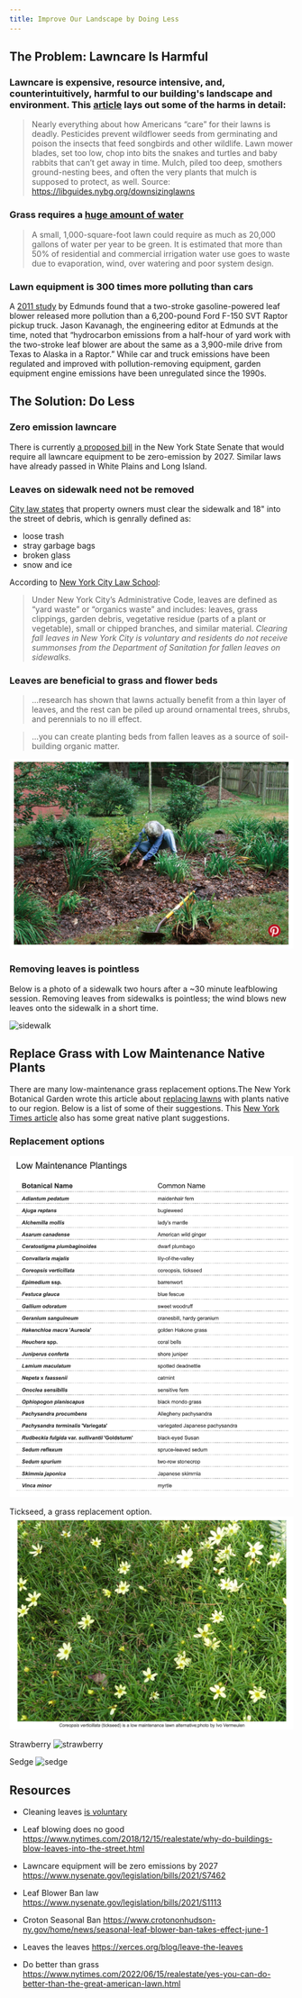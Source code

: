 ```yaml
---
title: Improve Our Landscape by Doing Less
---
```


## The Problem: Lawncare Is Harmful

### Lawncare is expensive, resource intensive, and, counterintuitively, harmful to our building's landscape and environment. This [article](https://www.nytimes.com/2021/10/25/opinion/leaf-blowers-california-emissions.html) lays out some of the harms in detail:

> Nearly everything about how Americans “care” for their lawns is deadly. Pesticides prevent wildflower seeds from germinating and poison the insects that feed songbirds and other wildlife. Lawn mower blades, set too low, chop into bits the snakes and turtles and baby rabbits that can’t get away in time. Mulch, piled too deep, smothers ground-nesting bees, and often the very plants that mulch is supposed to protect, as well.
Source: https://libguides.nybg.org/downsizinglawns

### Grass requires a [huge amount of water](https://libguides.nybg.org/downsizinglawns)

> A small, 1,000-square-foot lawn could require as much as 20,000 gallons of water per year to be green. It is estimated that more than 50% of residential and commercial irrigation water use goes to waste due to evaporation, wind, over watering and poor system design.

### Lawn equipment is 300 times more polluting than cars

A [2011 study](https://www.edmunds.com/about/press/leaf-blowers-emissions-dirtier-than-high-performance-pick-up-trucks-says-edmunds-insidelinecom.html) by Edmunds found that a two-stroke gasoline-powered leaf blower released more pollution than a 6,200-pound Ford F-150 SVT Raptor pickup 
truck. Jason Kavanagh, the engineering editor at Edmunds at the time, noted that “hydrocarbon emissions from a half-hour of yard work with the two-stroke 
leaf blower are about the same as a 3,900-mile drive from Texas to Alaska in a Raptor.” While car and truck emissions have been regulated and improved with 
pollution-removing equipment, garden equipment engine emissions have been unregulated since the 1990s.

## The Solution: Do Less
### Zero emission lawncare

There is currently [a proposed bill](https://www.nysenate.gov/legislation/bills/2021/S7462) in the New York State Senate that would require all lawncare equipment to be zero-emission by 2027. Similar laws have already passed in White Plains and Long Island.
### Leaves on sidewalk need not be removed
[City law states](https://portal.311.nyc.gov/article/?kanumber=KA-01803) that property owners must clear the sidewalk and 18" into the street of debris, which is genrally defined as:

- loose trash
- stray garbage bags
- broken glass
- snow and ice

According to [New York City Law School](https://www.citylandnyc.org/autumn-has-arrived-how-do-you-get-rid-of-that-pile-of-leaves/):

> Under New York City’s Administrative Code, leaves are defined as “yard waste” or “organics waste” and includes: leaves, grass clippings, garden debris, vegetative residue (parts of a plant or vegetable), small or chipped branches, and similar material. *Clearing fall leaves in New York City is voluntary and residents do not receive summonses from the Department of Sanitation for fallen leaves on sidewalks.*

### Leaves are beneficial to grass and flower beds
> ...research has shown that lawns actually benefit from a thin layer of leaves, and the rest can be piled up around ornamental trees, shrubs, and perennials to no ill effect.

> ...you can create planting beds from fallen leaves as a source of soil-building organic matter.

![Leaves](/images/leaves-bed.png)

### Removing leaves is pointless

Below is a photo of a sidewalk two hours after a ~30 minute leafblowing session. Removing leaves from sidewalks is pointless; the wind blows new leaves onto the sidewalk in a short time.

![sidewalk](/images/sidewalk.jpeg)


## Replace Grass with Low Maintenance Native Plants

There are many low-maintenance grass replacement options.The New York Botanical Garden wrote this article about [replacing lawns](https://libguides.nybg.org/downsizinglawns) with plants native to our region. Below is a list of some of their suggestions. This [New York Times article](https://www.nytimes.com/2022/06/15/realestate/yes-you-can-do-better-than-the-great-american-lawn.html) also has some great native plant suggestions.

### Replacement options
![Replacements](/images/replacements.png)

Tickseed, a grass replacement option.
 ![Tickseed](/images/tickseed.png)

Strawberry
![strawberry](/images/strawberry.png)

Sedge
![sedge](/images/sedge.png)

 ## Resources
 - Cleaning leaves [is voluntary](https://www.citylandnyc.org/autumn-has-arrived-how-do-you-get-rid-of-that-pile-of-leaves/)

- Leaf blowing does no good
https://www.nytimes.com/2018/12/15/realestate/why-do-buildings-blow-leaves-into-the-street.html

- Lawncare equipment will be zero emissions by 2027
https://www.nysenate.gov/legislation/bills/2021/S7462

- Leaf Blower Ban law
https://www.nysenate.gov/legislation/bills/2021/S1113

- Croton Seasonal Ban
https://www.crotononhudson-ny.gov/home/news/seasonal-leaf-blower-ban-takes-effect-june-1

- Leaves the leaves
https://xerces.org/blog/leave-the-leaves

- Do better than grass
https://www.nytimes.com/2022/06/15/realestate/yes-you-can-do-better-than-the-great-american-lawn.html